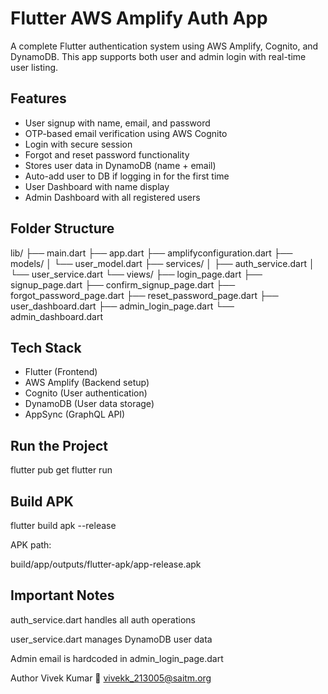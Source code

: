 # Flutter AWS Amplify Auth App

A complete Flutter authentication system using AWS Amplify, Cognito, and DynamoDB. This app supports both user and admin login with real-time user listing.


##  Features
- User signup with name, email, and password
- OTP-based email verification using AWS Cognito
- Login with secure session
- Forgot and reset password functionality
- Stores user data in DynamoDB (name + email)
- Auto-add user to DB if logging in for the first time
- User Dashboard with name display
- Admin Dashboard with all registered users


##  Folder Structure
lib/
├── main.dart
├── app.dart
├── amplifyconfiguration.dart
├── models/
│ └── user_model.dart
├── services/
│ ├── auth_service.dart
│ └── user_service.dart
└── views/
├── login_page.dart
├── signup_page.dart
├── confirm_signup_page.dart
├── forgot_password_page.dart
├── reset_password_page.dart
├── user_dashboard.dart
├── admin_login_page.dart
└── admin_dashboard.dart

##  Tech Stack
- Flutter (Frontend)
- AWS Amplify (Backend setup)
- Cognito (User authentication)
- DynamoDB (User data storage)
- AppSync (GraphQL API)


##  Run the Project

flutter pub get
flutter run


## Build APK

flutter build apk --release

APK path:

build/app/outputs/flutter-apk/app-release.apk

## Important Notes
auth_service.dart handles all auth operations

user_service.dart manages DynamoDB user data

Admin email is hardcoded in admin_login_page.dart

Author
Vivek Kumar
📧 vivekk_213005@saitm.org


